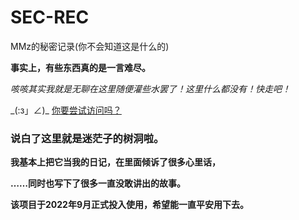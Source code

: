 # SEC-REC
MMz的秘密记录(你不会知道这是什么的)

**事实上，有些东西真的是一言难尽。**

*咳咳其实我就是无聊在这里随便灌些水罢了！这里什么都没有！快走吧！*

\_(:з」∠)\_ [你要尝试访问吗？](https://mimangz.github.io/SEC-REC/init.html)

### 说白了这里就是迷茫子的树洞啦。

**我基本上把它当我的日记，在里面倾诉了很多心里话，**

**……同时也写下了很多一直没敢讲出的故事。**

**该项目于2022年9月正式投入使用，希望能一直平安用下去。**
